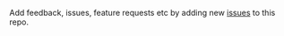 Add feedback, issues, feature requests etc by adding new [issues](https://github.com/TheNetworkGroup/the-network-roadmap/issues) to this repo.
